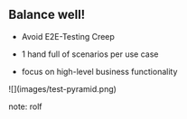 ## Balance well! 

<div class="horizontal-2">
    <div>
        <ul>
            <li><p>Avoid E2E-Testing Creep</p></li>
            <li><p>1 hand full of scenarios per use case</p></li>
            <li><p>focus on high-level business functionality</p></li>
        </ul>    
    </div>
    <div>
      ![](images/test-pyramid.png)
    </div>
</div>

note:
rolf